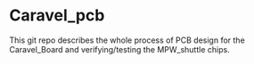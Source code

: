 # Caravel_pcb

This git repo describes the whole process of PCB design for the Caravel_Board and verifying/testing the MPW_shuttle chips. <br>


